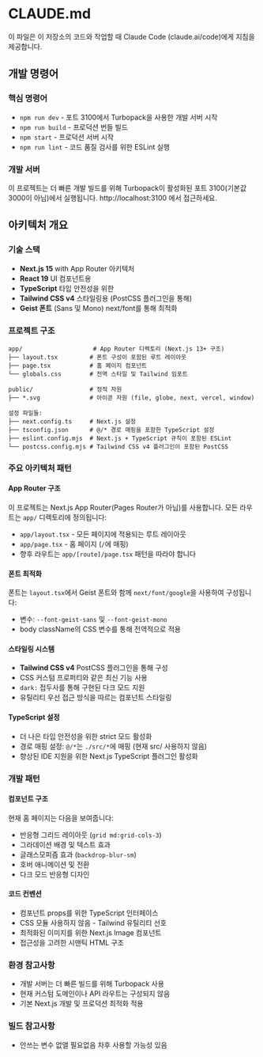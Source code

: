 # CLAUDE.md

이 파일은 이 저장소의 코드와 작업할 때 Claude Code (claude.ai/code)에게 지침을 제공합니다.

## 개발 명령어

### 핵심 명령어
- `npm run dev` - 포트 3100에서 Turbopack을 사용한 개발 서버 시작
- `npm run build` - 프로덕션 번들 빌드
- `npm start` - 프로덕션 서버 시작
- `npm run lint` - 코드 품질 검사를 위한 ESLint 실행

### 개발 서버
이 프로젝트는 더 빠른 개발 빌드를 위해 Turbopack이 활성화된 포트 3100(기본값 3000이 아님)에서 실행됩니다. http://localhost:3100 에서 접근하세요.

## 아키텍처 개요

### 기술 스택
- **Next.js 15** with App Router 아키텍처
- **React 19** UI 컴포넌트용
- **TypeScript** 타입 안전성을 위한
- **Tailwind CSS v4** 스타일링용 (PostCSS 플러그인을 통해)
- **Geist 폰트** (Sans 및 Mono) next/font를 통해 최적화

### 프로젝트 구조
```
app/                    # App Router 디렉토리 (Next.js 13+ 구조)
├── layout.tsx         # 폰트 구성이 포함된 루트 레이아웃
├── page.tsx           # 홈 페이지 컴포넌트
└── globals.css        # 전역 스타일 및 Tailwind 임포트

public/                # 정적 자원
├── *.svg              # 아이콘 자원 (file, globe, next, vercel, window)

설정 파일들:
├── next.config.ts     # Next.js 설정
├── tsconfig.json      # @/* 경로 매핑을 포함한 TypeScript 설정
├── eslint.config.mjs  # Next.js + TypeScript 규칙이 포함된 ESLint
└── postcss.config.mjs # Tailwind CSS v4 플러그인이 포함된 PostCSS
```

### 주요 아키텍처 패턴

#### App Router 구조
이 프로젝트는 Next.js App Router(Pages Router가 아님)를 사용합니다. 모든 라우트는 `app/` 디렉토리에 정의됩니다:
- `app/layout.tsx` - 모든 페이지에 적용되는 루트 레이아웃
- `app/page.tsx` - 홈 페이지 (`/`에 매핑)
- 향후 라우트는 `app/[route]/page.tsx` 패턴을 따라야 합니다

#### 폰트 최적화
폰트는 `layout.tsx`에서 Geist 폰트와 함께 `next/font/google`을 사용하여 구성됩니다:
- 변수: `--font-geist-sans` 및 `--font-geist-mono`
- body className의 CSS 변수를 통해 전역적으로 적용

#### 스타일링 시스템
- **Tailwind CSS v4** PostCSS 플러그인을 통해 구성
- CSS 커스텀 프로퍼티와 같은 최신 기능 사용
- `dark:` 접두사를 통해 구현된 다크 모드 지원
- 유틸리티 우선 접근 방식을 따르는 컴포넌트 스타일링

#### TypeScript 설정
- 더 나은 타입 안전성을 위한 strict 모드 활성화
- 경로 매핑 설정: `@/*`는 `./src/*`에 매핑 (현재 src/ 사용하지 않음)
- 향상된 IDE 지원을 위한 Next.js TypeScript 플러그인 활성화

### 개발 패턴

#### 컴포넌트 구조
현재 홈 페이지는 다음을 보여줍니다:
- 반응형 그리드 레이아웃 (`grid md:grid-cols-3`)
- 그라데이션 배경 및 텍스트 효과
- 글래스모피즘 효과 (`backdrop-blur-sm`)
- 호버 애니메이션 및 전환
- 다크 모드 반응형 디자인

#### 코드 컨벤션
- 컴포넌트 props를 위한 TypeScript 인터페이스
- CSS 모듈 사용하지 않음 - Tailwind 유틸리티 선호
- 최적화된 이미지를 위한 Next.js Image 컴포넌트
- 접근성을 고려한 시맨틱 HTML 구조

### 환경 참고사항
- 개발 서버는 더 빠른 빌드를 위해 Turbopack 사용
- 현재 커스텀 도메인이나 API 라우트는 구성되지 않음
- 기본 Next.js 개발 및 프로덕션 최적화 적용

### 빌드 참고사항
- 안쓰는 변수 없앨 필요없음 차후 사용할 가능성 있음